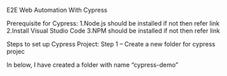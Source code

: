E2E Web Automation With Cypress

Prerequisite for Cypress:
  1.Node.js should be installed if not then refer link
  2.Install Visual Studio Code
  3.NPM should be installed  if not then refer link

Steps to set up Cypress Project:
  Step 1 – Create a new folder for cypress projec
  
  In below, I have created a folder with name “cypress-demo”
